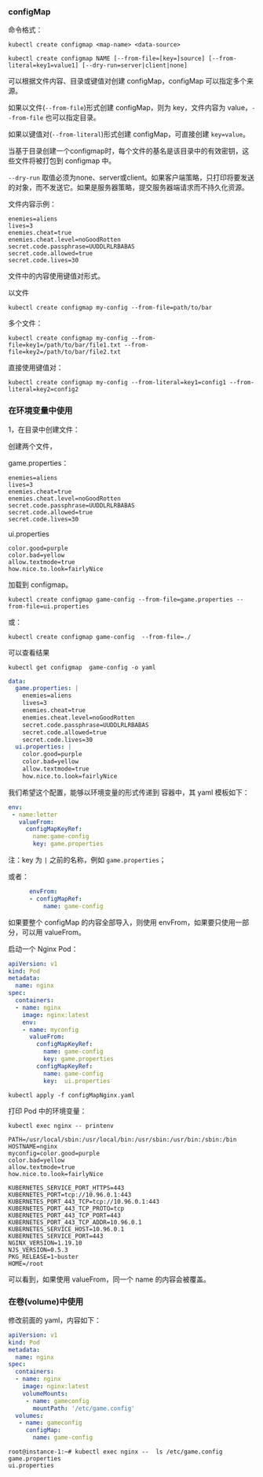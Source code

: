 ### configMap

命令格式：

```shell
kubectl create configmap <map-name> <data-source>
```

```shell
kubectl create configmap NAME [--from-file=[key=]source] [--from-literal=key1=value1] [--dry-run=server|client|none]
```

可以根据文件内容、目录或键值对创建 configMap，configMap 可以指定多个来源。

如果以文件(`--from-file`)形式创建 configMap，则为 key，文件内容为 value，`--from-file` 也可以指定目录。

如果以键值对(`--from-literal`)形式创建 configMap，可直接创建 `key=value`。

当基于目录创建一个configmap时，每个文件的基名是该目录中的有效密钥，这些文件将被打包到 configmap 中。

`--dry-run` 取值必须为none、server或client。如果客户端策略，只打印将要发送的对象，而不发送它。如果是服务器策略，提交服务器端请求而不持久化资源。



文件内容示例：

```shell
enemies=aliens
lives=3
enemies.cheat=true
enemies.cheat.level=noGoodRotten
secret.code.passphrase=UUDDLRLRBABAS
secret.code.allowed=true
secret.code.lives=30
```

文件中的内容使用键值对形式。



以文件

```shell
kubectl create configmap my-config --from-file=path/to/bar
```

多个文件：

```shell
kubectl create configmap my-config --from-file=key1=/path/to/bar/file1.txt --from-file=key2=/path/to/bar/file2.txt
```

直接使用键值对：

```shell
kubectl create configmap my-config --from-literal=key1=config1 --from-literal=key2=config2
```



### 在环境变量中使用

1，在目录中创建文件：

创建两个文件，

game.properties：

```shell
enemies=aliens
lives=3
enemies.cheat=true
enemies.cheat.level=noGoodRotten
secret.code.passphrase=UUDDLRLRBABAS
secret.code.allowed=true
secret.code.lives=30
```

ui.properties

```shell
color.good=purple
color.bad=yellow
allow.textmode=true
how.nice.to.look=fairlyNice
```



加载到 configmap。

```shell
kubectl create configmap game-config --from-file=game.properties --from-file=ui.properties 
```

或：

```shell
kubectl create configmap game-config  --from-file=./
```



可以查看结果

```
kubectl get configmap  game-config -o yaml
```

```yaml
data:
  game.properties: |
    enemies=aliens
    lives=3
    enemies.cheat=true
    enemies.cheat.level=noGoodRotten
    secret.code.passphrase=UUDDLRLRBABAS
    secret.code.allowed=true
    secret.code.lives=30
  ui.properties: |
    color.good=purple
    color.bad=yellow
    allow.textmode=true
    how.nice.to.look=fairlyNice
```



我们希望这个配置，能够以环境变量的形式传递到 容器中，其 yaml 模板如下：

```yaml
env:
 - name:letter
   valueFrom:
     configMapKeyRef:
       name:game-config
       key: game.properties
```

注：key 为 `|` 之前的名称，例如 `game.properties`；

或者：

```yaml
      envFrom:
      - configMapRef:
          name: game-config
```

如果要整个 configMap 的内容全部导入，则使用 envFrom，如果要只使用一部分，可以用 valueFrom。



启动一个 Nginx Pod：

```yaml
apiVersion: v1
kind: Pod
metadata: 
  name: nginx
spec: 
  containers:
  - name: nginx
    image: nginx:latest
    env: 
    - name: myconfig
      valueFrom: 
        configMapKeyRef: 
          name: game-config
          key: game.properties
        configMapKeyRef: 
          name: game-config
          key:  ui.properties
```



```
kubectl apply -f configMapNginx.yaml
```

打印 Pod 中的环境变量：

```
kubectl exec nginx -- printenv
```

```
PATH=/usr/local/sbin:/usr/local/bin:/usr/sbin:/usr/bin:/sbin:/bin
HOSTNAME=nginx
myconfig=color.good=purple
color.bad=yellow
allow.textmode=true
how.nice.to.look=fairlyNice

KUBERNETES_SERVICE_PORT_HTTPS=443
KUBERNETES_PORT=tcp://10.96.0.1:443
KUBERNETES_PORT_443_TCP=tcp://10.96.0.1:443
KUBERNETES_PORT_443_TCP_PROTO=tcp
KUBERNETES_PORT_443_TCP_PORT=443
KUBERNETES_PORT_443_TCP_ADDR=10.96.0.1
KUBERNETES_SERVICE_HOST=10.96.0.1
KUBERNETES_SERVICE_PORT=443
NGINX_VERSION=1.19.10
NJS_VERSION=0.5.3
PKG_RELEASE=1~buster
HOME=/root
```



可以看到，如果使用 valueFrom，同一个 name 的内容会被覆盖。



### 在卷(volume)中使用



修改前面的 yaml，内容如下：

```yaml
apiVersion: v1
kind: Pod
metadata: 
  name: nginx
spec: 
  containers:
  - name: nginx
    image: nginx:latest
    volumeMounts:
     - name: gameconfig
       mountPath: '/etc/game.config'
  volumes:
   - name: gameconfig
     configMap:
       name: game-config
```

```shell
root@instance-1:~# kubectl exec nginx --  ls /etc/game.config
game.properties
ui.properties
```

